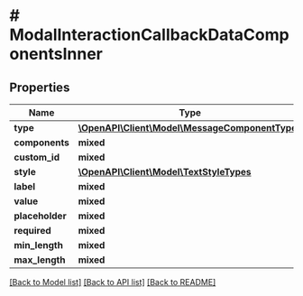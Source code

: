# # ModalInteractionCallbackDataComponentsInner

## Properties

Name | Type | Description | Notes
------------ | ------------- | ------------- | -------------
**type** | [**\OpenAPI\Client\Model\MessageComponentTypes**](MessageComponentTypes.md) |  |
**components** | **mixed** |  |
**custom_id** | **mixed** |  |
**style** | [**\OpenAPI\Client\Model\TextStyleTypes**](TextStyleTypes.md) |  |
**label** | **mixed** |  |
**value** | **mixed** |  | [optional]
**placeholder** | **mixed** |  | [optional]
**required** | **mixed** |  | [optional]
**min_length** | **mixed** |  | [optional]
**max_length** | **mixed** |  | [optional]

[[Back to Model list]](../../README.md#models) [[Back to API list]](../../README.md#endpoints) [[Back to README]](../../README.md)
